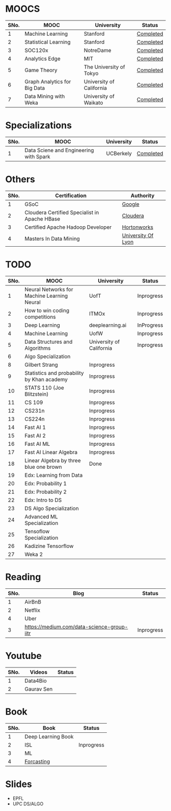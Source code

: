# MOOCS

SNo.| MOOC | University | Status 
--- | ---  | --- | ---
1 | Machine Learning | Stanford | [Completed](https://www.coursera.org/account/accomplishments/records/BD4X2HUWKWJN)
2 | Statistical Learning | Stanford | [Completed](https://verify.lagunita.stanford.edu/SOA/a11d80627d6c4bdb9aa0d719482b004d/?lipi=urn%3Ali%3Apage%3Ad_flagship3_profile_view_base%3BzFpAVE7STVCV7OXC350UNA%3D%3D)
3 | SOC120x | NotreDame | [Completed](https://verify.edx.org/cert/a60cdafbee274024bd19b3cfdbd443b7)
4 | Analytics Edge | MIT | [Completed](https://courses.edx.org/certificates/659c8dfe1e644063b4f288aa4f4a3f00)
5 | Game Theory | The University of Tokyo | [Completed](https://www.coursera.org/account/accomplishments/certificate/423XY9HJ535S)
6 | Graph Analytics for Big Data | University of California | [Completed](https://www.coursera.org/account/accomplishments/verify/SZ7GY3D65MZ3)
7 | Data Mining with Weka | University of Waikato | [Completed](https://github.com/krishnakalyan3/krishnakalyan3.github.io/blob/master/certificates/weka.pdf)


# Specializations

SNo.| MOOC | University | Status 
--- | ---  | --- | ---
1 | Data Sciene and Engineering with Spark | UCBerkely | [Completed](https://credentials.edx.org/credentials/ca26c9d54f3041fe9c70cee126e340b4/)

# Others

SNo.| Certification | Authority  
--- | ---  | --- 
1 | GSoC | [Google](https://github.com/krishnakalyan3/krishnakalyan3.github.io/blob/master/certificates/Certificate%20of%20Completion%20for%20Sai%20Krishna%20Kalyan.pdf)
2 | Cloudera Certified Specialist in Apache HBase | [Cloudera](https://github.com/krishnakalyan3/krishnakalyan3.github.io/blob/master/certificates/Cloudera%20HBase.pdf)
3 | Certified Apache Hadoop Developer | [Hortonworks](https://github.com/krishnakalyan3/krishnakalyan3.github.io/blob/master/certificates/Hortonworks%20Hadoop.jpg) 
4 | Masters In Data Mining | [University Of Lyon](https://github.com/krishnakalyan3/krishnakalyan3.github.io/blob/master/certificates/degree.jpeg)

# TODO

SNo.| MOOC | University | Status 
--- | ---  | --- | ---
1 | Neural Networks for Machine Learning Neural | UofT | Inprogress
2 | How to win coding competitions | ITMOx | Inprogress
3 | Deep Learning | deeplearning.ai | InProgress
4 | Machine Learning | UofW | Inprogress
5 | Data Structures and Algorithms | University of California | Inprogress
6 | Algo Specialization
8 | Gilbert Strang | Inprogress
9 | Statistics and probability by Khan academy | Inprogress
10 | STATS 110 (Joe Blitzstein) | Inprogress
11 | CS 109 | Inprogress
12 | CS231n | Inprogress
13 | CS224n | Inprogress
14 | Fast AI 1 | Inprogress
15 | Fast AI 2 | Inprogress
16 | Fast AI ML | Inprogress
17 | Fast AI Linear Algebra | Inprogress
18 | Linear Algebra by three blue one brown | Done
19 | Edx: Learning from Data
20 | Edx: Probability 1
21 | Edx: Probability 2
22 | Edx: Intro to DS
23 | DS Algo Specialization
24 | Advanced ML Specialization
25 | Tensoflow Specialization
26 | Kadizine Tensorflow
27 | Weka 2

# Reading
SNo.| Blog | Status 
--- | ---  | --- 
1 | AirBnB | 
2 | Netflix | 
4 | Uber | 
3 | https://medium.com/data-science-group-iitr | Inprogress


# Youtube
SNo.| Videos | Status 
--- | ---  | --- 
1 | Data4Bio
2 | Gaurav Sen

# Book
SNo.| Book | Status 
--- | ---  | --- 
1 | Deep Learning Book | 
2 | ISL | Inprogress
3 | ML | 
4 | [Forcasting](https://otexts.org/fpp2/) | 


# Slides
- EPFL
- UPC DS/ALGO


